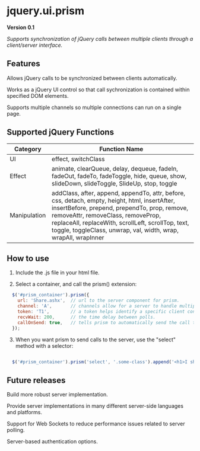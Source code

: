 jquery.ui.prism
============

**Version 0.1**

*Supports synchronization of jQuery calls between multiple clients through a client/server interface.*

Features
--------

Allows jQuery calls to be synchronized between clients automatically.

Works as a jQuery UI control so that call sychronization is contained within specified DOM elements.

Supports multiple channels so multiple connections can run on a single page.

Supported jQuery Functions
--------------------------

<table>
<thead>
<tr>
<th>Category</th>
<th>Function Name</th>
</tr>
</thead>
<tbody>
<tr><td>UI</td><td>effect, switchClass</td></tr>
<tr><td>Effect</td><td>animate, clearQueue, delay, dequeue, fadeIn, fadeOut, fadeTo, fadeToggle, hide, queue, show, slideDown, slideToggle, SlideUp, stop, toggle</td></tr>
<tr><td>Manipulation</td><td>addClass, after, append, appendTo, attr, before, css, detach, empty, height, html, insertAfter, insertBefore, prepend, prependTo, prop, remove, removeAttr, removeClass, removeProp, replaceAll, replaceWith, scrollLeft, scrollTop, text, toggle, toggleClass, unwrap, val, width, wrap, wrapAll, wrapInner
</tbody>
</table>

How to use
----------

1) Include the .js file in your html file.

2) Select a container, and call the prism() extension:

```javascript
  $('#prism_container').prism({
    url: 'Share.ashx',  // url to the server component for prism.
    channel: 'A',       // channels allow for a server to handle multiple sets of calls at once.
    token: 'T1',        // a token helps identify a specific client connecting.
    recvWait: 200,      // the time delay between polls.
    callOnSend: true,   // tells prism to automatically send the call to the server when called by javascript.
  });
```

3) When you want prism to send calls to the server, use the "select" method with a selector:

```javascript

  $('#prism_container').prism('select', '.some-class').append('<h1>I show up on all connected clients!</h1>');

```

Future releases
---------------

Build more robust server implementation.

Provide server implementations in many different server-side languages and platforms.

Support for Web Sockets to reduce performance issues related to server polling.

Server-based authentication options.